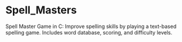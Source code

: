 # Spell_Masters
Spell Master Game in C: Improve spelling skills by playing a text-based spelling game. Includes word database, scoring, and difficulty levels.
